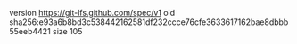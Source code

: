 version https://git-lfs.github.com/spec/v1
oid sha256:e93a6b8bd3c538442162581df232ccce76cfe3633617162bae8dbbb55eeb4421
size 105
